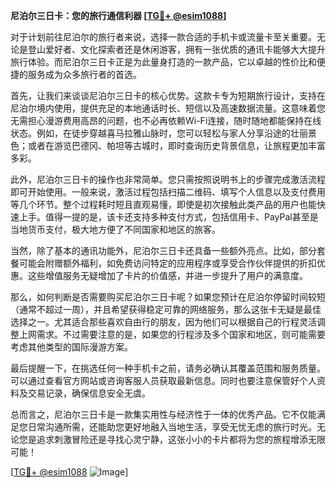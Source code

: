 **尼泊尔三日卡：您的旅行通信利器 [[TG💪+ @esim1088](https://t.me/s/esim1088)]**

对于计划前往尼泊尔的旅行者来说，选择一款合适的手机卡或流量卡至关重要。无论是登山爱好者、文化探索者还是休闲游客，拥有一张优质的通讯卡能够大大提升旅行体验。而尼泊尔三日卡正是为此量身打造的一款产品，它以卓越的性价比和便捷的服务成为众多旅行者的首选。

首先，让我们来谈谈尼泊尔三日卡的核心优势。这款卡专为短期旅行设计，支持在尼泊尔境内使用，提供充足的本地通话时长、短信以及高速数据流量。这意味着您无需担心漫游费用高昂的问题，也不必再依赖Wi-Fi连接，随时随地都能保持在线状态。例如，在徒步穿越喜马拉雅山脉时，您可以轻松与家人分享沿途的壮丽景色；或者在游览巴德冈、帕坦等古城时，即时查询历史背景信息，让旅程更加丰富多彩。

此外，尼泊尔三日卡的操作也非常简单。您只需按照说明书上的步骤完成激活流程即可开始使用。一般来说，激活过程包括扫描二维码、填写个人信息以及支付费用等几个环节。整个过程耗时短且直观易懂，即使是初次接触此类产品的用户也能快速上手。值得一提的是，该卡还支持多种支付方式，包括信用卡、PayPal甚至是当地货币支付，极大地方便了不同国家和地区的旅客。

当然，除了基本的通讯功能外，尼泊尔三日卡还具备一些额外亮点。比如，部分套餐可能会附赠额外福利，如免费访问特定的应用程序或享受合作伙伴提供的折扣优惠。这些增值服务无疑增加了卡片的价值感，并进一步提升了用户的满意度。

那么，如何判断是否需要购买尼泊尔三日卡呢？如果您预计在尼泊尔停留时间较短（通常不超过一周），并且希望获得稳定可靠的网络服务，那么这张卡无疑是最佳选择之一。尤其适合那些喜欢自由行的朋友，因为他们可以根据自己的行程灵活调整上网需求。不过需要注意的是，如果您的行程涉及多个国家和地区，则可能需要考虑其他类型的国际漫游方案。

最后提醒一下，在挑选任何一种手机卡之前，请务必确认其覆盖范围和服务质量。可以通过查看官方网站或咨询客服人员获取最新信息。同时也要注意保管好个人资料及交易记录，确保信息安全无虞。

总而言之，尼泊尔三日卡是一款集实用性与经济性于一体的优秀产品。它不仅能满足您日常沟通所需，还能助您更好地融入当地生活，享受无忧无虑的旅行时光。无论您是追求刺激冒险还是寻找心灵宁静，这张小小的卡片都将为您的旅程增添无限可能！

[[TG💪+ @esim1088](https://t.me/s/esim1088) ![Image](https://i.postimg.cc/4NQfJmqS/Snipaste-2025-05-13-00-14-12.png)]